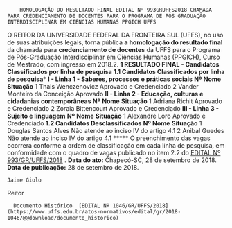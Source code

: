         HOMOLOGAÇÃO DO RESULTADO FINAL EDITAL Nº 993GRUFFS2018 CHAMADA PARA CREDENCIAMENTO DE DOCENTES PARA O PROGRAMA DE PÓS GRADUAÇÃO INTERDISCIPLINAR EM CIÊNCIAS HUMANAS PPGICH UFFS  

 O REITOR DA UNIVERSIDADE FEDERAL DA FRONTEIRA SUL (UFFS), no uso de suas atribuições legais, torna pública **a homologação do resultado final** da chamada para **credenciamento de docentes** da UFFS para o Programa de Pós-Graduação Interdisciplinar em Ciências Humanas (PPGICH), Curso de Mestrado, com ingresso em 2018.2.  **1 RESULTADO FINAL - Candidatos Classificados por linha de pesquisa**  **1.1 Candidatos Classificados por linha de pesquisa***  **I - Linha 1 - Saberes, processos e práticas sociais**      **Nº**    **Nome**    **Situação**      1   Thais Wenczenovicz   Aprovado e Credenciado     2   Vander Monteiro da Conceição   Aprovado     **II - Linha 2 - Educação, culturas e cidadanias contemporâneas**      **Nº**    **Nome**    **Situação**      1   Adriana Richit   Aprovado e Credenciado     2   Zoraia Bittencourt   Aprovado e Credenciado     **III - Linha 3 - Sujeito e linguagem**      **Nº**    **Nome**    **Situação**      1   Alexandre Loro   Aprovado e Credenciado     **1.2 Candidatos Desclassificados**      **Nº**    **Nome**    **Situação**      1   Douglas Santos Alves   Não atende ao inciso IV do artigo 4.1     2   Anibal Guedes   Não atende ao inciso IV do artigo 4.1     ***** O preenchimento das vagas ocorrerá conforme a ordem de classificação em cada linha de pesquisa, em conformidade com o quadro de vagas publicado no item 2.2 do [EDITAL Nº 993/GR/UFFS/2018](https://www.uffs.edu.br/atos-normativos/edital/gr/2018-0993)  .      **Data do ato:** Chapecó-SC, 28 de setembro de 2018.   
 **Data de publicação:**  28 de setembro de 2018. 

    Jaime Giolo   
 Reitor 

      Documento Histórico  [EDITAL Nº 1046/GR/UFFS/2018](https://www.uffs.edu.br/atos-normativos/edital/gr/2018-1046/@@download/documento_historico)     
      